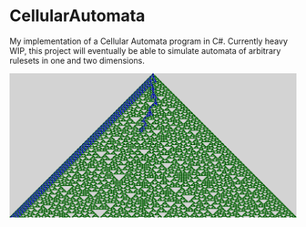 # CellularAutomata
My implementation of a Cellular Automata program in C#.
Currently heavy WIP, this project will eventually be able to simulate automata of arbitrary rulesets in one and two dimensions. 

![alt tag](SampleOutput/1D-Rule%201537550572281%20--%201472710810_1.bmp)
